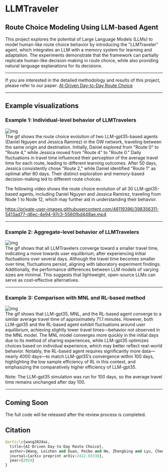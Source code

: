 # LLMTraveler

## Route Choice Modeling Using LLM-based Agent
This project explores the potential of Large Language Models (LLMs) to model human-like route choice behavior by introducing the "LLMTraveler" agent, which integrates an LLM with a memory system for learning and adaptation. The experiments demonstrate that the framework can partially replicate human-like decision-making in route choice, while also providing natural language explanations for its decisions.

---------------------------------------------------------------------------------------------------
If you are interested in the detailed methodology and results of this project, please refer to our paper:
[AI-Driven Day-to-Day Route Choice](https://arxiv.org/abs/2412.03338)

---------------------------------------------------------------------------------------------------

## Example visualizations
### Example 1: Individual-level behavior of LLMTravelers

![img](https://github.com/georgewanglz2019/LLMTraveler/blob/main/route_choices_of_two_agents_small.gif)  
The gif shows the route choice evolution of two LLM-gpt35-based agents (Daniel Nguyen and Jessica Ramirez) in the OW network, traveling between the same origin and destination. Initially, Daniel explored from "Route 0" to "Route 4," while Jessica moved from "Route 4" to "Route 0." Daily fluctuations in travel time influenced their perception of the average travel time for each route, leading to different learning outcomes. After 50 days, Jessica consistently chose "Route 2," while Daniel identified "Route 1" as optimal after 80 days. Their distinct exploration and memory-based decision-making led to different route choices.

The following video shows the route choice evolution of all 30 LLM-gpt35-based agents, including Daniel Nguyen and Jessica Ramirez, traveling from Node 1 to Node 12, which may further aid in understanding their behavior.

https://private-user-images.githubusercontent.com/46119396/398356311-5413ad77-d6ec-4e94-97c3-5560fbd448ae.mp4

---------------------------------------------------------------------------------------------------

### Example 2: Aggregate-level behavior of LLMTravelers

![img](https://github.com/georgewanglz2019/LLMTraveler/blob/main/LLMTravelers_avg_tt_small.gif)  
The gif shows that all LLMTravelers converge toward a smaller travel time, indicating a move towards user equilibrium, after experiencing initial fluctuations over several days. Although the travel time becomes smaller over time, fluctuations persist, aligning with laboratory experiment findings. Additionally, the performance differences between LLM models of varying sizes are minimal. This suggests that lightweight, open-source LLMs can serve as cost-effective alternatives.

---------------------------------------------------------------------------------------------------

### Example 3: Comparison with MNL and RL-based method

![img](https://github.com/georgewanglz2019/LLMTraveler/blob/main/Diff_methods_avg_tt.gif)  
The gif shows that LLM-gpt35, MNL, and the RL-based agent converge to a similar average travel time of approximately 71.1 minutes. However, both LLM-gpt35 and the RL-based agent exhibit fluctuations around user equilibrium, achieving slightly lower travel times—behavior not observed in the MNL model. The MNL model converges more quickly in the initial days due to its method of sharing experiences, while LLM-gpt35 optimizes choices based on individual experience, which may better reflect real-world behavior. Notably, the RL-based agent requires significantly more data—nearly 4000 days—to match LLM-gpt35’s convergence within 100 days, highlighting the low sample efficiency of RL in this context, and emphasizing the comparatively higher efficiency of LLM-gpt35.

Note: The LLM-gpt35 simulation was run for 100 days, so the average travel time remains unchanged after day 100.

---------------------------------------------------------------------------------------------------

## Coming Soon
The full code will be released after the review process is completed.

## Citation

```python
@article{wang2024ai,
  title={AI-Driven Day-to-Day Route Choice},
  author={Wang, Leizhen and Duan, Peibo and He, Zhengbing and Lyu, Cheng and Chen, Xin and Zheng, Nan and Yao, Li and Ma, Zhenliang},
  journal={arXiv preprint arXiv:2412.03338},
  year={2024}
}
